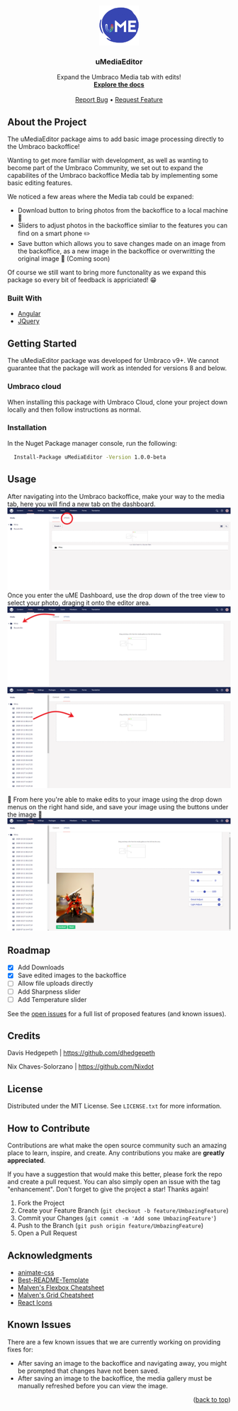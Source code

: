 <!-- PROJECT LOGO -->
<div align="center">
    <a href="https://github.com/dhedgepeth/uMediaEditor">
    <img src="App_Plugins/uMediaEditor/assets/images/uME-icon.png" alt="Logo" width="90" height="90">
  </a>
  <h3 align="center">uMediaEditor</h3>

  <p align="center">
    Expand the Umbraco Media tab with edits!
    <br />
    <a href="https://github.com/dhedgepeth/uMediaEditor"><strong>Explore the docs</strong></a>
    <br />
    <br />
    <a href="https://github.com/dhedgepeth/uMediaEditor/issues">Report Bug</a>
    •
    <a href="https://github.com/dhedgepeth/uMediaEditor/issues">Request Feature</a>
  </p>
</div>

## About the Project
The uMediaEditor package aims to add basic image processing directly to the Umbraco backoffice!

Wanting to get more familiar with development, as well as wanting to become part of the Umbraco Community, we set out to expand the capabilites of the Umbraco backoffice Media tab by implementing some basic editing features.

We noticed a few areas where the Media tab could be expaned:
* Download button to bring photos from the backoffice to a local machine :arrow_down_small:
* Sliders to adjust photos in the backoffice simliar to the features you can find on a smart phone :pencil2:
* Save button which allows you to save changes made on an image from the backoffice, as a new image in the backoffice or overwritting the original image :floppy_disk: (Coming soon)

Of course we still want to bring more functonality as we expand this package so every bit of feedback is appriciated! :grin:

### Built With

* [Angular](https://angular.io/)
* [JQuery](https://jquery.com)

## Getting Started

The uMediaEditor package was developed for Umbraco v9+. We cannot guarantee that the package will work as intended for versions 8 and below.

### Umbraco cloud 

When installing this package with Umbraco Cloud, clone your project down locally and then follow instructions as normal.

### Installation

In the Nuget Package manager console, run the following:

```sh
  Install-Package uMediaEditor -Version 1.0.0-beta
  ```

## Usage

After navigating into the Umbraco backoffice, make your way to the media tab, here you will find a new tab on the dashboard.
    ![Example](App_Plugins/uMediaEditor/assets/images/Tutorial_1.png)
Once you enter the uME Dashboard, use the drop down of the tree view to select your photo, draging it onto the editor area.
    ![Click](App_Plugins/uMediaEditor/assets/images/Tutorial_2.png)
    ![and drag](App_Plugins/uMediaEditor/assets/images/Tutorial_3.png)

:star2: From here you're able to make edits to your image using the drop down menus on the right hand side, and save your image using the buttons under the image :star2:
    ![](App_Plugins/uMediaEditor/assets/images/Tutorial_4.png)

## Roadmap

- [x] Add Downloads
- [x] Save edited images to the backoffice
- [ ] Allow file uploads directly
- [ ] Add Sharpness slider
- [ ] Add Temperature slider

See the [open issues](https://github.com/dhedgepeth/uMediaEditor/issues) for a full list of proposed features (and known issues).

## Credits

Davis Hedgepeth | https://github.com/dhedgepeth

Nix Chaves-Solorzano | https://github.com/Nixdot

## License

Distributed under the MIT License. See `LICENSE.txt` for more information.

## How to Contribute

Contributions are what make the open source community such an amazing place to learn, inspire, and create. Any contributions you make are **greatly appreciated**.

If you have a suggestion that would make this better, please fork the repo and create a pull request. You can also simply open an issue with the tag "enhancement".
Don't forget to give the project a star! Thanks again!

1. Fork the Project
2. Create your Feature Branch (`git checkout -b feature/UmbazingFeature`)
3. Commit your Changes (`git commit -m 'Add some UmbazingFeature'`)
4. Push to the Branch (`git push origin feature/UmbazingFeature`)
5. Open a Pull Request


## Acknowledgments

* [animate-css](https://github.com/animate-css/animate.css)
* [Best-README-Template](https://github.com/othneildrew/Best-README-Template)
* [Malven's Flexbox Cheatsheet](https://flexbox.malven.co/)
* [Malven's Grid Cheatsheet](https://grid.malven.co/)
* [React Icons](https://react-icons.github.io/react-icons/search)

## Known Issues

There are a few known issues that we are currently working on providing fixes for:
* After saving an image to the backoffice and navigating away, you might be prompted that changes have not been saved.
* After saving an image to the backoffice, the media gallery must be manually refreshed before you can view the image.

<p align="right">(<a href="#top">back to top</a>)</p>